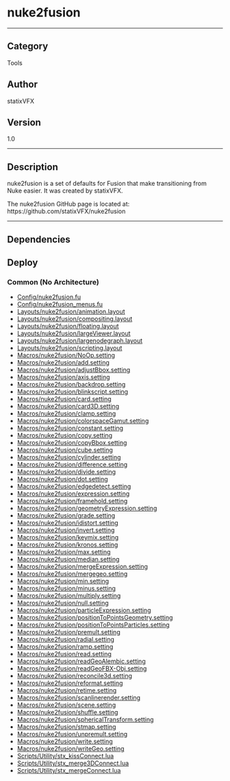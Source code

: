 # nuke2fusion
___

## Category
Tools

## Author
statixVFX

## Version
1.0

___

## Description
<p>nuke2fusion is a set of defaults for Fusion that make transitioning from Nuke easier. It was created by statixVFX.</p>

<p>The nuke2fusion GitHub page is located at:<br>
https://github.com/statixVFX/nuke2fusion</p>

___

## Dependencies

## Deploy

### Common (No Architecture)

<ul>
<li><a href="https://gitlab.com/WeSuckLess/Reactor/-/blob/master/Atoms/com.statixVFX.nuke2fusion/Config/nuke2fusion.fu?ref_type=heads">Config/nuke2fusion.fu</a></li>
<li><a href="https://gitlab.com/WeSuckLess/Reactor/-/blob/master/Atoms/com.statixVFX.nuke2fusion/Config/nuke2fusion_menus.fu?ref_type=heads">Config/nuke2fusion_menus.fu</a></li>
<li><a href="https://gitlab.com/WeSuckLess/Reactor/-/blob/master/Atoms/com.statixVFX.nuke2fusion/Layouts/nuke2fusion/animation.layout?ref_type=heads">Layouts/nuke2fusion/animation.layout</a></li>
<li><a href="https://gitlab.com/WeSuckLess/Reactor/-/blob/master/Atoms/com.statixVFX.nuke2fusion/Layouts/nuke2fusion/compositing.layout?ref_type=heads">Layouts/nuke2fusion/compositing.layout</a></li>
<li><a href="https://gitlab.com/WeSuckLess/Reactor/-/blob/master/Atoms/com.statixVFX.nuke2fusion/Layouts/nuke2fusion/floating.layout?ref_type=heads">Layouts/nuke2fusion/floating.layout</a></li>
<li><a href="https://gitlab.com/WeSuckLess/Reactor/-/blob/master/Atoms/com.statixVFX.nuke2fusion/Layouts/nuke2fusion/largeViewer.layout?ref_type=heads">Layouts/nuke2fusion/largeViewer.layout</a></li>
<li><a href="https://gitlab.com/WeSuckLess/Reactor/-/blob/master/Atoms/com.statixVFX.nuke2fusion/Layouts/nuke2fusion/largenodegraph.layout?ref_type=heads">Layouts/nuke2fusion/largenodegraph.layout</a></li>
<li><a href="https://gitlab.com/WeSuckLess/Reactor/-/blob/master/Atoms/com.statixVFX.nuke2fusion/Layouts/nuke2fusion/scripting.layout?ref_type=heads">Layouts/nuke2fusion/scripting.layout</a></li>
<li><a href="https://gitlab.com/WeSuckLess/Reactor/-/blob/master/Atoms/com.statixVFX.nuke2fusion/Macros/nuke2fusion/NoOp.setting?ref_type=heads">Macros/nuke2fusion/NoOp.setting</a></li>
<li><a href="https://gitlab.com/WeSuckLess/Reactor/-/blob/master/Atoms/com.statixVFX.nuke2fusion/Macros/nuke2fusion/add.setting?ref_type=heads">Macros/nuke2fusion/add.setting</a></li>
<li><a href="https://gitlab.com/WeSuckLess/Reactor/-/blob/master/Atoms/com.statixVFX.nuke2fusion/Macros/nuke2fusion/adjustBbox.setting?ref_type=heads">Macros/nuke2fusion/adjustBbox.setting</a></li>
<li><a href="https://gitlab.com/WeSuckLess/Reactor/-/blob/master/Atoms/com.statixVFX.nuke2fusion/Macros/nuke2fusion/axis.setting?ref_type=heads">Macros/nuke2fusion/axis.setting</a></li>
<li><a href="https://gitlab.com/WeSuckLess/Reactor/-/blob/master/Atoms/com.statixVFX.nuke2fusion/Macros/nuke2fusion/backdrop.setting?ref_type=heads">Macros/nuke2fusion/backdrop.setting</a></li>
<li><a href="https://gitlab.com/WeSuckLess/Reactor/-/blob/master/Atoms/com.statixVFX.nuke2fusion/Macros/nuke2fusion/blinkscript.setting?ref_type=heads">Macros/nuke2fusion/blinkscript.setting</a></li>
<li><a href="https://gitlab.com/WeSuckLess/Reactor/-/blob/master/Atoms/com.statixVFX.nuke2fusion/Macros/nuke2fusion/card.setting?ref_type=heads">Macros/nuke2fusion/card.setting</a></li>
<li><a href="https://gitlab.com/WeSuckLess/Reactor/-/blob/master/Atoms/com.statixVFX.nuke2fusion/Macros/nuke2fusion/card3D.setting?ref_type=heads">Macros/nuke2fusion/card3D.setting</a></li>
<li><a href="https://gitlab.com/WeSuckLess/Reactor/-/blob/master/Atoms/com.statixVFX.nuke2fusion/Macros/nuke2fusion/clamp.setting?ref_type=heads">Macros/nuke2fusion/clamp.setting</a></li>
<li><a href="https://gitlab.com/WeSuckLess/Reactor/-/blob/master/Atoms/com.statixVFX.nuke2fusion/Macros/nuke2fusion/colorspaceGamut.setting?ref_type=heads">Macros/nuke2fusion/colorspaceGamut.setting</a></li>
<li><a href="https://gitlab.com/WeSuckLess/Reactor/-/blob/master/Atoms/com.statixVFX.nuke2fusion/Macros/nuke2fusion/constant.setting?ref_type=heads">Macros/nuke2fusion/constant.setting</a></li>
<li><a href="https://gitlab.com/WeSuckLess/Reactor/-/blob/master/Atoms/com.statixVFX.nuke2fusion/Macros/nuke2fusion/copy.setting?ref_type=heads">Macros/nuke2fusion/copy.setting</a></li>
<li><a href="https://gitlab.com/WeSuckLess/Reactor/-/blob/master/Atoms/com.statixVFX.nuke2fusion/Macros/nuke2fusion/copyBbox.setting?ref_type=heads">Macros/nuke2fusion/copyBbox.setting</a></li>
<li><a href="https://gitlab.com/WeSuckLess/Reactor/-/blob/master/Atoms/com.statixVFX.nuke2fusion/Macros/nuke2fusion/cube.setting?ref_type=heads">Macros/nuke2fusion/cube.setting</a></li>
<li><a href="https://gitlab.com/WeSuckLess/Reactor/-/blob/master/Atoms/com.statixVFX.nuke2fusion/Macros/nuke2fusion/cylinder.setting?ref_type=heads">Macros/nuke2fusion/cylinder.setting</a></li>
<li><a href="https://gitlab.com/WeSuckLess/Reactor/-/blob/master/Atoms/com.statixVFX.nuke2fusion/Macros/nuke2fusion/difference.setting?ref_type=heads">Macros/nuke2fusion/difference.setting</a></li>
<li><a href="https://gitlab.com/WeSuckLess/Reactor/-/blob/master/Atoms/com.statixVFX.nuke2fusion/Macros/nuke2fusion/divide.setting?ref_type=heads">Macros/nuke2fusion/divide.setting</a></li>
<li><a href="https://gitlab.com/WeSuckLess/Reactor/-/blob/master/Atoms/com.statixVFX.nuke2fusion/Macros/nuke2fusion/dot.setting?ref_type=heads">Macros/nuke2fusion/dot.setting</a></li>
<li><a href="https://gitlab.com/WeSuckLess/Reactor/-/blob/master/Atoms/com.statixVFX.nuke2fusion/Macros/nuke2fusion/edgedetect.setting?ref_type=heads">Macros/nuke2fusion/edgedetect.setting</a></li>
<li><a href="https://gitlab.com/WeSuckLess/Reactor/-/blob/master/Atoms/com.statixVFX.nuke2fusion/Macros/nuke2fusion/expression.setting?ref_type=heads">Macros/nuke2fusion/expression.setting</a></li>
<li><a href="https://gitlab.com/WeSuckLess/Reactor/-/blob/master/Atoms/com.statixVFX.nuke2fusion/Macros/nuke2fusion/framehold.setting?ref_type=heads">Macros/nuke2fusion/framehold.setting</a></li>
<li><a href="https://gitlab.com/WeSuckLess/Reactor/-/blob/master/Atoms/com.statixVFX.nuke2fusion/Macros/nuke2fusion/geometryExpression.setting?ref_type=heads">Macros/nuke2fusion/geometryExpression.setting</a></li>
<li><a href="https://gitlab.com/WeSuckLess/Reactor/-/blob/master/Atoms/com.statixVFX.nuke2fusion/Macros/nuke2fusion/grade.setting?ref_type=heads">Macros/nuke2fusion/grade.setting</a></li>
<li><a href="https://gitlab.com/WeSuckLess/Reactor/-/blob/master/Atoms/com.statixVFX.nuke2fusion/Macros/nuke2fusion/idistort.setting?ref_type=heads">Macros/nuke2fusion/idistort.setting</a></li>
<li><a href="https://gitlab.com/WeSuckLess/Reactor/-/blob/master/Atoms/com.statixVFX.nuke2fusion/Macros/nuke2fusion/invert.setting?ref_type=heads">Macros/nuke2fusion/invert.setting</a></li>
<li><a href="https://gitlab.com/WeSuckLess/Reactor/-/blob/master/Atoms/com.statixVFX.nuke2fusion/Macros/nuke2fusion/keymix.setting?ref_type=heads">Macros/nuke2fusion/keymix.setting</a></li>
<li><a href="https://gitlab.com/WeSuckLess/Reactor/-/blob/master/Atoms/com.statixVFX.nuke2fusion/Macros/nuke2fusion/kronos.setting?ref_type=heads">Macros/nuke2fusion/kronos.setting</a></li>
<li><a href="https://gitlab.com/WeSuckLess/Reactor/-/blob/master/Atoms/com.statixVFX.nuke2fusion/Macros/nuke2fusion/max.setting?ref_type=heads">Macros/nuke2fusion/max.setting</a></li>
<li><a href="https://gitlab.com/WeSuckLess/Reactor/-/blob/master/Atoms/com.statixVFX.nuke2fusion/Macros/nuke2fusion/median.setting?ref_type=heads">Macros/nuke2fusion/median.setting</a></li>
<li><a href="https://gitlab.com/WeSuckLess/Reactor/-/blob/master/Atoms/com.statixVFX.nuke2fusion/Macros/nuke2fusion/mergeExpression.setting?ref_type=heads">Macros/nuke2fusion/mergeExpression.setting</a></li>
<li><a href="https://gitlab.com/WeSuckLess/Reactor/-/blob/master/Atoms/com.statixVFX.nuke2fusion/Macros/nuke2fusion/mergegeo.setting?ref_type=heads">Macros/nuke2fusion/mergegeo.setting</a></li>
<li><a href="https://gitlab.com/WeSuckLess/Reactor/-/blob/master/Atoms/com.statixVFX.nuke2fusion/Macros/nuke2fusion/min.setting?ref_type=heads">Macros/nuke2fusion/min.setting</a></li>
<li><a href="https://gitlab.com/WeSuckLess/Reactor/-/blob/master/Atoms/com.statixVFX.nuke2fusion/Macros/nuke2fusion/minus.setting?ref_type=heads">Macros/nuke2fusion/minus.setting</a></li>
<li><a href="https://gitlab.com/WeSuckLess/Reactor/-/blob/master/Atoms/com.statixVFX.nuke2fusion/Macros/nuke2fusion/multiply.setting?ref_type=heads">Macros/nuke2fusion/multiply.setting</a></li>
<li><a href="https://gitlab.com/WeSuckLess/Reactor/-/blob/master/Atoms/com.statixVFX.nuke2fusion/Macros/nuke2fusion/null.setting?ref_type=heads">Macros/nuke2fusion/null.setting</a></li>
<li><a href="https://gitlab.com/WeSuckLess/Reactor/-/blob/master/Atoms/com.statixVFX.nuke2fusion/Macros/nuke2fusion/particleExpression.setting?ref_type=heads">Macros/nuke2fusion/particleExpression.setting</a></li>
<li><a href="https://gitlab.com/WeSuckLess/Reactor/-/blob/master/Atoms/com.statixVFX.nuke2fusion/Macros/nuke2fusion/positionToPointsGeometry.setting?ref_type=heads">Macros/nuke2fusion/positionToPointsGeometry.setting</a></li>
<li><a href="https://gitlab.com/WeSuckLess/Reactor/-/blob/master/Atoms/com.statixVFX.nuke2fusion/Macros/nuke2fusion/positionToPointsParticles.setting?ref_type=heads">Macros/nuke2fusion/positionToPointsParticles.setting</a></li>
<li><a href="https://gitlab.com/WeSuckLess/Reactor/-/blob/master/Atoms/com.statixVFX.nuke2fusion/Macros/nuke2fusion/premult.setting?ref_type=heads">Macros/nuke2fusion/premult.setting</a></li>
<li><a href="https://gitlab.com/WeSuckLess/Reactor/-/blob/master/Atoms/com.statixVFX.nuke2fusion/Macros/nuke2fusion/radial.setting?ref_type=heads">Macros/nuke2fusion/radial.setting</a></li>
<li><a href="https://gitlab.com/WeSuckLess/Reactor/-/blob/master/Atoms/com.statixVFX.nuke2fusion/Macros/nuke2fusion/ramp.setting?ref_type=heads">Macros/nuke2fusion/ramp.setting</a></li>
<li><a href="https://gitlab.com/WeSuckLess/Reactor/-/blob/master/Atoms/com.statixVFX.nuke2fusion/Macros/nuke2fusion/read.setting?ref_type=heads">Macros/nuke2fusion/read.setting</a></li>
<li><a href="https://gitlab.com/WeSuckLess/Reactor/-/blob/master/Atoms/com.statixVFX.nuke2fusion/Macros/nuke2fusion/readGeoAlembic.setting?ref_type=heads">Macros/nuke2fusion/readGeoAlembic.setting</a></li>
<li><a href="https://gitlab.com/WeSuckLess/Reactor/-/blob/master/Atoms/com.statixVFX.nuke2fusion/Macros/nuke2fusion/readGeoFBX-Obj.setting?ref_type=heads">Macros/nuke2fusion/readGeoFBX-Obj.setting</a></li>
<li><a href="https://gitlab.com/WeSuckLess/Reactor/-/blob/master/Atoms/com.statixVFX.nuke2fusion/Macros/nuke2fusion/reconcile3d.setting?ref_type=heads">Macros/nuke2fusion/reconcile3d.setting</a></li>
<li><a href="https://gitlab.com/WeSuckLess/Reactor/-/blob/master/Atoms/com.statixVFX.nuke2fusion/Macros/nuke2fusion/reformat.setting?ref_type=heads">Macros/nuke2fusion/reformat.setting</a></li>
<li><a href="https://gitlab.com/WeSuckLess/Reactor/-/blob/master/Atoms/com.statixVFX.nuke2fusion/Macros/nuke2fusion/retime.setting?ref_type=heads">Macros/nuke2fusion/retime.setting</a></li>
<li><a href="https://gitlab.com/WeSuckLess/Reactor/-/blob/master/Atoms/com.statixVFX.nuke2fusion/Macros/nuke2fusion/scanlinerender.setting?ref_type=heads">Macros/nuke2fusion/scanlinerender.setting</a></li>
<li><a href="https://gitlab.com/WeSuckLess/Reactor/-/blob/master/Atoms/com.statixVFX.nuke2fusion/Macros/nuke2fusion/scene.setting?ref_type=heads">Macros/nuke2fusion/scene.setting</a></li>
<li><a href="https://gitlab.com/WeSuckLess/Reactor/-/blob/master/Atoms/com.statixVFX.nuke2fusion/Macros/nuke2fusion/shuffle.setting?ref_type=heads">Macros/nuke2fusion/shuffle.setting</a></li>
<li><a href="https://gitlab.com/WeSuckLess/Reactor/-/blob/master/Atoms/com.statixVFX.nuke2fusion/Macros/nuke2fusion/sphericalTransform.setting?ref_type=heads">Macros/nuke2fusion/sphericalTransform.setting</a></li>
<li><a href="https://gitlab.com/WeSuckLess/Reactor/-/blob/master/Atoms/com.statixVFX.nuke2fusion/Macros/nuke2fusion/stmap.setting?ref_type=heads">Macros/nuke2fusion/stmap.setting</a></li>
<li><a href="https://gitlab.com/WeSuckLess/Reactor/-/blob/master/Atoms/com.statixVFX.nuke2fusion/Macros/nuke2fusion/unpremult.setting?ref_type=heads">Macros/nuke2fusion/unpremult.setting</a></li>
<li><a href="https://gitlab.com/WeSuckLess/Reactor/-/blob/master/Atoms/com.statixVFX.nuke2fusion/Macros/nuke2fusion/write.setting?ref_type=heads">Macros/nuke2fusion/write.setting</a></li>
<li><a href="https://gitlab.com/WeSuckLess/Reactor/-/blob/master/Atoms/com.statixVFX.nuke2fusion/Macros/nuke2fusion/writeGeo.setting?ref_type=heads">Macros/nuke2fusion/writeGeo.setting</a></li>
<li><a href="https://gitlab.com/WeSuckLess/Reactor/-/blob/master/Atoms/com.statixVFX.nuke2fusion/Scripts/Utility/stx_kissConnect.lua?ref_type=heads">Scripts/Utility/stx_kissConnect.lua</a></li>
<li><a href="https://gitlab.com/WeSuckLess/Reactor/-/blob/master/Atoms/com.statixVFX.nuke2fusion/Scripts/Utility/stx_merge3DConnect.lua?ref_type=heads">Scripts/Utility/stx_merge3DConnect.lua</a></li>
<li><a href="https://gitlab.com/WeSuckLess/Reactor/-/blob/master/Atoms/com.statixVFX.nuke2fusion/Scripts/Utility/stx_mergeConnect.lua?ref_type=heads">Scripts/Utility/stx_mergeConnect.lua</a></li>
</ul>
